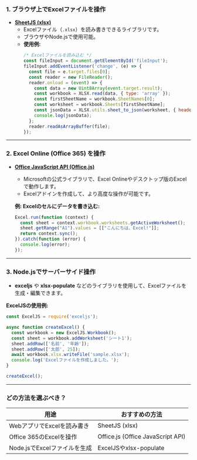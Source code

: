 
### 1. **ブラウザ上でExcelファイルを操作**
- **[SheetJS (xlsx)](https://sheetjs.com/)**  
  - Excelファイル（`.xlsx`）を読み書きできるライブラリです。
  - ブラウザやNode.jsで使用可能。
  - **使用例:**
    ```javascript
    /* Excelファイルを読み込む */
    const fileInput = document.getElementById('fileInput');
    fileInput.addEventListener('change', (e) => {
      const file = e.target.files[0];
      const reader = new FileReader();
      reader.onload = (event) => {
        const data = new Uint8Array(event.target.result);
        const workbook = XLSX.read(data, { type: 'array' });
        const firstSheetName = workbook.SheetNames[0];
        const worksheet = workbook.Sheets[firstSheetName];
        const jsonData = XLSX.utils.sheet_to_json(worksheet, { header: 1 });
        console.log(jsonData);
      };
      reader.readAsArrayBuffer(file);
    });
    ```

---

### 2. **Excel Online (Office 365) を操作**
- **[Office JavaScript API (Office.js)](https://learn.microsoft.com/ja-jp/javascript/api/overview/excel?view=excel-js-1.5)**  
  - Microsoftの公式ライブラリで、Excel Onlineやデスクトップ版のExcelで動作します。
  - Excelアドインを作成して、より高度な操作が可能です。

  **例: Excelのセルにデータを書き込む:**
  ```javascript
  Excel.run(function (context) {
    const sheet = context.workbook.worksheets.getActiveWorksheet();
    sheet.getRange("A1").values = [["こんにちは、Excel!"]];
    return context.sync();
  }).catch(function (error) {
    console.log(error);
  });
  ```

---

### 3. **Node.jsでサーバーサイド操作**
- **exceljs** や **xlsx-populate** などのライブラリを使用して、Excelファイルを生成・編集できます。

**ExcelJSの使用例:**
```javascript
const ExcelJS = require('exceljs');

async function createExcel() {
  const workbook = new ExcelJS.Workbook();
  const sheet = workbook.addWorksheet('シート1');
  sheet.addRow(['名前', '年齢']);
  sheet.addRow(['太郎', 25]);
  await workbook.xlsx.writeFile('sample.xlsx');
  console.log('Excelファイルを作成しました。');
}

createExcel();
```

---

### どの方法を選ぶべき？
| **用途**              | **おすすめの方法**                |
|--------------------|------------------------------|
| WebアプリでExcelを読み書き | SheetJS (xlsx)               |
| Office 365のExcelを操作   | Office.js (Office JavaScript API) |
| Node.jsでExcelファイルを生成 | ExcelJSやxlsx-populate       |

